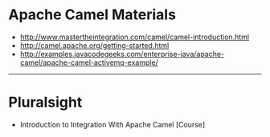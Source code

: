 # Apache Camel Materials
* http://www.mastertheintegration.com/camel/camel-introduction.html
* http://camel.apache.org/getting-started.html
* http://examples.javacodegeeks.com/enterprise-java/apache-camel/apache-camel-activemq-example/
------
# Pluralsight
* Introduction to Integration With Apache Camel [Course]
